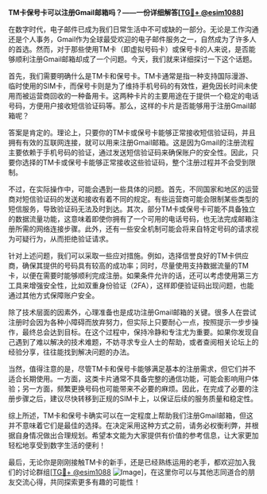 **TM卡保号卡可以注册Gmail邮箱吗？——一份详细解答[[TG💪+ @esim1088](https://t.me/s/esim1088)]**

在数字时代，电子邮件已成为我们日常生活中不可或缺的一部分。无论是工作沟通还是个人事务，Gmail作为全球最受欢迎的电子邮件服务之一，自然成为了许多人的首选。然而，对于那些使用TM卡（即虚拟号码卡）或保号卡的人来说，是否能够顺利注册Gmail邮箱却成了一个问题。今天，我们就来详细探讨一下这个话题。

首先，我们需要明确什么是TM卡和保号卡。TM卡通常是指一种支持国际漫游、临时使用的SIM卡，而保号卡则是为了维持手机号码的有效性，避免因长时间未使用而被运营商回收的一种备用卡。这两种卡片的主要用途在于提供一个稳定的电话号码，方便用户接收短信验证码等。那么，这样的卡片是否能够用于注册Gmail邮箱呢？

答案是肯定的。理论上，只要你的TM卡或保号卡能够正常接收短信验证码，并且拥有有效的互联网连接，就可以用来注册Gmail邮箱。这是因为Gmail的注册流程主要依赖于手机号码的验证，通过发送短信验证码来确保账户的安全性。因此，只要你选择的TM卡或保号卡能够正常接收这些验证码，整个注册过程并不会受到限制。

不过，在实际操作中，可能会遇到一些具体的问题。首先，不同国家和地区的运营商对短信验证码的发送和接收有着不同的规定。有些运营商可能会限制某些类型的短信服务，导致验证码无法及时到达。其次，部分TM卡或保号卡可能不具备独立的数据流量功能，这意味着即使你拥有了一个可用的电话号码，也无法完成邮箱注册所需的网络连接步骤。此外，还有一些安全机制可能会将来自特定号码的请求视为可疑行为，从而拒绝验证请求。

针对上述问题，我们可以采取一些应对措施。例如，选择信誉良好的TM卡供应商，确保其提供的号码具有较高的成功率；同时，尽量使用支持数据流量的TM卡，以便在需要时能够顺利完成注册。如果条件允许的话，还可以考虑使用第三方工具来增强安全性，比如双重身份验证（2FA），这样即便验证码出现问题，也能通过其他方式保障账户安全。

除了技术层面的因素外，心理准备也是成功注册Gmail邮箱的关键。很多人在尝试注册时会因为各种小障碍而放弃努力，但实际上只要耐心一点，按照提示一步步操作，最终总会达到目标。在这个过程中，保持冷静和专注尤为重要。如果你发现自己遇到了难以解决的技术难题，不妨寻求专业人士的帮助，或者查阅相关论坛上的经验分享，往往能找到解决问题的办法。

当然，值得注意的是，尽管TM卡和保号卡能够满足基本的注册需求，但它们并不适合长期使用。一方面，这类卡片通常不具备完整的通信功能，可能会影响用户体验；另一方面，频繁更换号码也可能带来不必要的麻烦。因此，在完成了必要的注册步骤之后，建议尽快转移到正规的SIM卡上，以保证后续的服务质量和稳定性。

综上所述，TM卡和保号卡确实可以在一定程度上帮助我们注册Gmail邮箱，但这并不意味着它们是最佳的选择。在决定采用这种方式之前，请务必权衡利弊，并根据自身情况做出合理规划。希望本文能为大家提供有价值的参考信息，让大家更加轻松地享受到数字生活的便利！

最后，无论你是刚刚接触TM卡的新手，还是已经熟练运用的老手，都欢迎加入我们的讨论群组[[TG💪+ @esim1088](https://t.me/s/esim1088) ![Image](https://i.postimg.cc/4NQfJmqS/Snipaste-2025-05-13-00-14-12.png)]，在这里你可以与其他志同道合的朋友交流心得，共同探索更多有趣的可能性！
